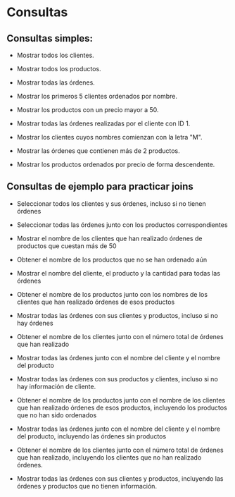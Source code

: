 # Consultas
## Consultas simples:

- Mostrar todos los clientes.

- Mostrar todos los productos.

- Mostrar todas las órdenes.

- Mostrar los primeros 5 clientes ordenados por nombre.

- Mostrar los productos con un precio mayor a 50.

- Mostrar todas las órdenes realizadas por el cliente con ID 1.

- Mostrar los clientes cuyos nombres comienzan con la letra "M".

- Mostrar las órdenes que contienen más de 2 productos.

- Mostrar los productos ordenados por precio de forma descendente.


## Consultas de ejemplo para practicar joins

- Seleccionar todos los clientes y sus órdenes, incluso si no tienen órdenes

- Seleccionar todas las órdenes junto con los productos correspondientes

- Mostrar el nombre de los clientes que han realizado órdenes de productos que cuestan más de 50

- Obtener el nombre de los productos que no se han ordenado aún

- Mostrar el nombre del cliente, el producto y la cantidad para todas las órdenes

- Obtener el nombre de los productos junto con los nombres de los clientes que han realizado órdenes de esos productos

- Mostrar todas las órdenes con sus clientes y productos, incluso si no hay órdenes

- Obtener el nombre de los clientes junto con el número total de órdenes que han realizado

- Mostrar todas las órdenes junto con el nombre del cliente y el nombre del producto

- Mostrar todas las órdenes con sus productos y clientes, incluso si no hay información de cliente.

- Obtener el nombre de los productos junto con el nombre de los clientes que han realizado órdenes de esos productos, incluyendo los productos que no han sido ordenados

- Mostrar todas las órdenes junto con el nombre del cliente y el nombre del producto, incluyendo las órdenes sin productos

- Obtener el nombre de los clientes junto con el número total de órdenes que han realizado, incluyendo los clientes que no han realizado órdenes.

- Mostrar todas las órdenes con sus clientes y productos, incluyendo las órdenes y productos que no tienen información.
